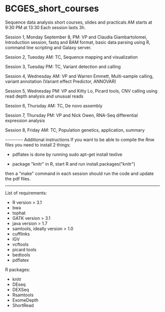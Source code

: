 BCGES_short_courses
===================

Sequence data analysis short courses, slides and practicals
AM starts at 9:30
PM at 13:30
Each session lasts 3h.

Session 1, Monday September 8, PM: VP and Claudia Giambartolomei, Introduction session, fastq and BAM format, basic data parsing using R, command line scripting and Galaxy server.

Session 2, Tuesday AM: TC, Sequence mapping and visualization

Session 3, Tuesday PM: TC, Variant detection and calling

Session 4, Wednesday AM: VP and Warren Emmett, Multi-sample calling, variant annotation (Variant effect Predictor, ANNOVAR)

Session 5, Wednesday PM: VP and Kitty Lo, Picard tools, CNV calling using read depth analysis and unusual reads

Session 6, Thursday AM: TC, De novo assembly

Session 7, Thursday PM: VP and Nick Owen, RNA-Seq differential expression analysis

Session 8, Friday AM:  TC, Population genetics, application, summary


--------- Additional instructions
If you want to be able to compile the Rnw files you need to install 2 things:

- pdflatex is done by running
sudo apt-get install texlive

- package "knitr" in R, start R and run
install.packages("knitr")

then a "make" command in each session should run the code and update the pdf files.



---------

List of requirements:
- R version > 3.1
- bwa 
- tophat
- GATK version > 3.1
- java version > 1.7
- samtools, ideally version > 1.0
- cufflinks
- IGV
- vcftools
- picard tools
- bedtools
- pdflatex

R packages:
- knitr
- DEseq
- DEXSeq
- Rsamtools
- ExomeDepth
- ShortRead